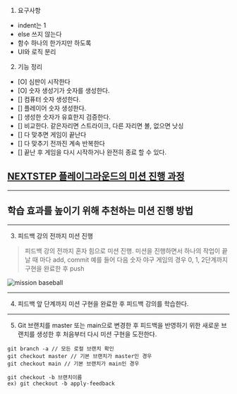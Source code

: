 1. 요구사항
- indent는 1
- else 쓰지 않는다
- 함수 하나의 한가지만 하도록
- UI와 로직 분리

2. 기능 정리
- [O] 심판이 시작한다
- [O] 숫자 생성기가 숫자를 생성한다. 
- [] 컴퓨터 숫자 생성한다.
- [] 플레이어 숫자 생성한다.
- [] 생성한 숫자가 유효한지 검증한다.
- [] 비교한다. 같은자리면 스트라이크, 다른 자리면 볼, 없으면 낫싱
- [] 다 맞추면 게임이 끝난다
- [] 다 맞추기 전까진 계속 반복한다
- [] 끝난 후 게임을 다시 시작하거나 완전히 종료 할 수 있다.

## [NEXTSTEP 플레이그라운드의 미션 진행 과정](https://github.com/next-step/nextstep-docs/blob/master/playground/README.md)

---
## 학습 효과를 높이기 위해 추천하는 미션 진행 방법

---
3. 피드백 강의 전까지 미션 진행 
> 피드백 강의 전까지 혼자 힘으로 미션 진행. 미션을 진행하면서 하나의 작업이 끝날 때 마다 add, commit
> 예를 들어 다음 숫자 야구 게임의 경우 0, 1, 2단계까지 구현을 완료한 후 push

![mission baseball](https://raw.githubusercontent.com/next-step/nextstep-docs/master/playground/images/mission_baseball.png)

---
4. 피드백 앞 단계까지 미션 구현을 완료한 후 피드백 강의를 학습한다.

---
5. Git 브랜치를 master 또는 main으로 변경한 후 피드백을 반영하기 위한 새로운 브랜치를 생성한 후 처음부터 다시 미션 구현을 도전한다.

```
git branch -a // 모든 로컬 브랜치 확인
git checkout master // 기본 브랜치가 master인 경우
git checkout main // 기본 브랜치가 main인 경우

git checkout -b 브랜치이름
ex) git checkout -b apply-feedback
```
